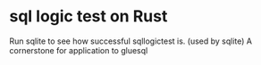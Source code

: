 # sql logic test on Rust

Run sqlite to see how successful sqllogictest is. (used by sqlite)
A cornerstone for application to gluesql
